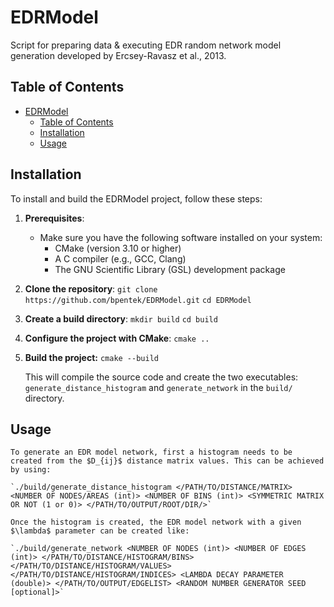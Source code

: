# EDRModel

Script for preparing data & executing EDR random network model generation developed by Ercsey-Ravasz et al., 2013.

## Table of Contents
- [EDRModel](#edrmodel)
  - [Table of Contents](#table-of-contents)
  - [Installation](#installation)
  - [Usage](#usage)

## Installation

To install and build the EDRModel project, follow these steps:

1. **Prerequisites**:
   - Make sure you have the following software installed on your system:
     - CMake (version 3.10 or higher)
     - A C compiler (e.g., GCC, Clang)
     - The GNU Scientific Library (GSL) development package

2. **Clone the repository**:
   `git clone https://github.com/bpentek/EDRModel.git`
   `cd EDRModel`

3. **Create a build directory**:
   `mkdir build`
    `cd build`

4. **Configure the project with CMake**:
    `cmake ..`

5. **Build the project:**
   `cmake --build`

   This will compile the source code and create the two executables: `generate_distance_histogram` and `generate_network` in the `build/` directory. 

## Usage

    To generate an EDR model network, first a histogram needs to be created from the $D_{ij}$ distance matrix values. This can be achieved by using:

    `./build/generate_distance_histogram </PATH/TO/DISTANCE/MATRIX> <NUMBER OF NODES/AREAS (int)> <NUMBER OF BINS (int)> <SYMMETRIC MATRIX OR NOT (1 or 0)> </PATH/TO/OUTPUT/ROOT/DIR/>`

    Once the histogram is created, the EDR model network with a given $\lambda$ parameter can be created like:

    `./build/generate_network <NUMBER OF NODES (int)> <NUMBER OF EDGES (int)> </PATH/TO/DISTANCE/HISTOGRAM/BINS> </PATH/TO/DISTANCE/HISTOGRAM/VALUES> </PATH/TO/DISTANCE/HISTOGRAM/INDICES> <LAMBDA DECAY PARAMETER (double)> </PATH/TO/OUTPUT/EDGELIST> <RANDOM NUMBER GENERATOR SEED [optional]>` 